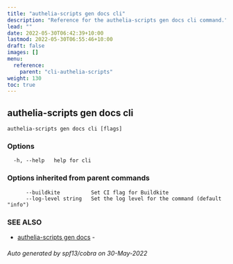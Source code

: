 ```yaml
---
title: "authelia-scripts gen docs cli"
description: "Reference for the authelia-scripts gen docs cli command."
lead: ""
date: 2022-05-30T06:42:39+10:00
lastmod: 2022-05-30T06:55:46+10:00
draft: false
images: []
menu:
  reference:
    parent: "cli-authelia-scripts"
weight: 130
toc: true
---
```


## authelia-scripts gen docs cli



```
authelia-scripts gen docs cli [flags]
```

### Options

```
  -h, --help   help for cli
```

### Options inherited from parent commands

```
      --buildkite          Set CI flag for Buildkite
      --log-level string   Set the log level for the command (default "info")
```

### SEE ALSO

* [authelia-scripts gen docs](authelia-scripts_gen_docs.md)	 - 

###### Auto generated by spf13/cobra on 30-May-2022
